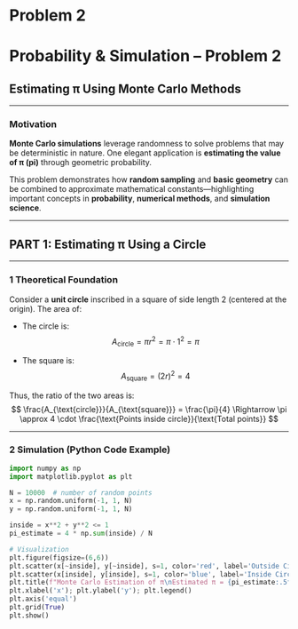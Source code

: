 # Problem 2
# Probability & Simulation – Problem 2

## Estimating π Using Monte Carlo Methods

---

###  Motivation

**Monte Carlo simulations** leverage randomness to solve problems that may be deterministic in nature. One elegant application is **estimating the value of π (pi)** through geometric probability.

This problem demonstrates how **random sampling** and **basic geometry** can be combined to approximate mathematical constants—highlighting important concepts in **probability**, **numerical methods**, and **simulation science**.

---

##  PART 1: Estimating π Using a Circle

---

### 1 Theoretical Foundation

Consider a **unit circle** inscribed in a square of side length 2 (centered at the origin). The area of:

- The circle is:  
  $$
  A_{\text{circle}} = \pi r^2 = \pi \cdot 1^2 = \pi
  $$

- The square is:  
  $$
  A_{\text{square}} = (2r)^2 = 4
  $$

Thus, the ratio of the two areas is:  
$$
\frac{A_{\text{circle}}}{A_{\text{square}}} = \frac{\pi}{4} \Rightarrow \pi \approx 4 \cdot \frac{\text{Points inside circle}}{\text{Total points}}
$$

---

### 2 Simulation (Python Code Example)

```python
import numpy as np
import matplotlib.pyplot as plt

N = 10000  # number of random points
x = np.random.uniform(-1, 1, N)
y = np.random.uniform(-1, 1, N)

inside = x**2 + y**2 <= 1
pi_estimate = 4 * np.sum(inside) / N

# Visualization
plt.figure(figsize=(6,6))
plt.scatter(x[~inside], y[~inside], s=1, color='red', label='Outside Circle')
plt.scatter(x[inside], y[inside], s=1, color='blue', label='Inside Circle')
plt.title(f"Monte Carlo Estimation of π\nEstimated π = {pi_estimate:.5f}")
plt.xlabel('x'); plt.ylabel('y'); plt.legend()
plt.axis('equal')
plt.grid(True)
plt.show()